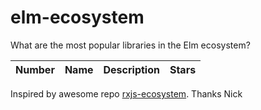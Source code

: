 
# elm-ecosystem
What are the most popular libraries in the Elm ecosystem?

| Number    | Name     | Description       | Stars |
| :-------: | -------- | ----------------- | ------|


Inspired by awesome repo [rxjs-ecosystem](https://github.com/Widdershin/rxjs-ecosystem). Thanks Nick
